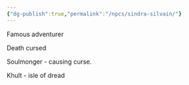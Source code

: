 ```yaml
---
{"dg-publish":true,"permalink":"/npcs/sindra-silvain/"}
---
```


Famous adventurer

Death cursed

Soulmonger - causing curse.

Khult - isle of dread




